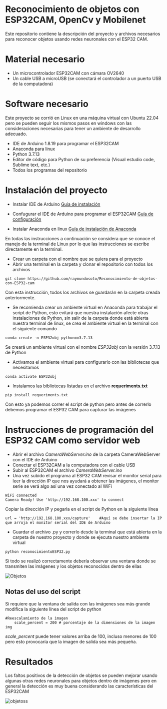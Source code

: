 # Reconocimiento de objetos con ESP32CAM, OpenCv y Mobilenet
 Este repositorio contiene la descripción del proyecto y archivos necesarios para reconocer objetos usando redes neuronales con el ESP32 CAM.


# Material necesario

- Un microcontrolador ESP32CAM con cámara OV2640
- Un cable USB a microUSB (se conectará el controlador a un puerto USB de la computadora)

# Software necesario 

Este proyecto se corrió en Linux en una máquina virtual con Ubuntu 22.04 pero se pueden seguir los mismos pasos en windows con las consideraciones necesarias para tener un ambiente de desarrollo adecuado.

- IDE de Arduino 1.8.19 para programar el ESP32CAM
- Anaconda para linux 
- Python 3.7.13
- Editor de código para Python de su preferencia (Visual estudio code, Sublime text, etc.)
- Todos los programas del repositorio 

# Instalación del proyecto

- Instalar IDE de Arduino [Guía de instalación](https://ubunlog.com/arduino-ide-entorno-desarrollo-para-trabajar-con-arduino/?utm_source=dlvr.it&utm_medium=twitter)

- Confugurar el IDE de Arduino para programar el ESP32CAM [Guía de configuración](https://randomnerdtutorials.com/program-upload-code-esp32-cam/)

- Instalar Anaconda en linux [Guía de instalación de Anaconda](https://noviello.it/es/como-instalar-anaconda-en-ubuntu-22-04/)

En todas las instrucciones a continuación se considera que se conoce el manejo de la terminal de Linux por lo que las instrucciones se escribe directamente en la terminal. 

- Crear un carpeta con el nombre que se quiera para el proyecto
- Abrir una terminal en la carpeta y clonar el repositorio con todos los archivos

`git clone https://github.com/raymundosoto/Reconocimiento-de-objetos-con-ESP32-cam`

Con esta instrucción, todos los archivos se guardarán en la carpeta creada anteriormente.

- Se recomienda crear un ambiente virtual en Anaconda para trabajar el script de Python, esto evitará que nuestra instalación afecte otras instalaciones de Python, sin salir de la carpeta donde está abierta nuestra terminal de linux, se crea el ambiente virtual en la terminal con el siguiente comando

`conda create -n ESP32obj python==3.7.13`

Se creará un ambiente virtual con el nombre *ESP32obj* con la versión 3.7.13 de Python

- Activamos el ambiente virtual para configurarlo con las bibliotecas que necesitamos

`conda activate ESP32obj`

- Instalamos las bibliotecas listadas en el archivo **requeriments.txt**

`pip install requeriments.txt`

Con esto ya podemos correr el script de python pero antes de correrlo debemos programar el ESP32 CAM para capturar las imágenes

# Instrucciones de programación del ESP32 CAM como servidor web

- Abrir el archivo _CameraWebServer.ino_ de la carpeta CameraWebServer con el IDE de Arduino
- Conectar el ESP32CAM a la computadora con el cable USB
- Subir al ESP32CAM el archivo _CameraWebServer.ino_
- Una vez subido el programa al ESP32 CAM revisar el monitor serial para leer la dirección IP que nos ayudará a obtener las imágenes, el monitor serie se verá algo así una vez conectado al WiFi

~~~
WiFi connected
Camera Ready! Use 'http://192.168.100.xxx' to connect
~~~

Copiar la dirección IP y pegarla en el script de Python en la siguiente línea

~~~
url = 'http://192.168.100.xxx/capture'    #Aquí se debe insertar la IP que arroja el monitor serial del IDE de Arduino
~~~

- Guardar el archivo .py y correrlo desde la terminal que está abierta en la carpeta de nuestro proyecto y donde se ejecuta nuestro ambiente virtual

`python reconocimientoESP32.py`

Si todo se realizó correctamente debería observar una ventana donde se transmiten las imágenes y los objetos reconocidos dentro de ellas

![Objetos](https://github.com/raymundosoto/Reconocimiento-de-objetos-con-ESP32-cam/blob/main/im%C3%A9genes/objetos_reconocimiento.png?raw=true)

## Notas del uso del script

Si requiere que la ventana de salida con las imágenes sea más grande modifica la siguiente línea del script de python

~~~
#Reescalamiento de la imagen
    scale_percent = 200 # porcentaje de la dimensiones de la imagen img
~~~

_scale_percent_ puede tener valores arriba de 100, incluso menores de 100 pero esto provocaría que la imagen de salida sea más pequeña.


# Resultados
 
Los faltos positivos de la detección de objetos se pueden mejorar usando algunas otras redes neuronales para objetos dentro de imágenes pero en general la detección es muy buena considerando las características del ESP32CAM

![objetoss](https://github.com/raymundosoto/Reconocimiento-de-objetos-con-ESP32-cam/blob/main/im%C3%A9genes/reconocimiento%20objetos.png?raw=true)

